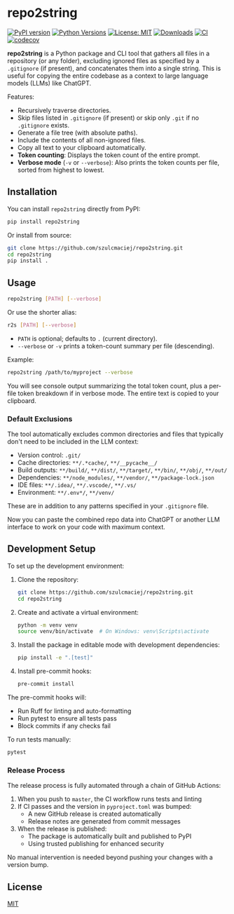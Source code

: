 # repo2string

[![PyPI version](https://badge.fury.io/py/repo2string.svg)](https://badge.fury.io/py/repo2string)
[![Python Versions](https://img.shields.io/pypi/pyversions/repo2string)](https://pypi.org/project/repo2string/)
[![License: MIT](https://img.shields.io/badge/License-MIT-yellow.svg)](https://opensource.org/licenses/MIT)
[![Downloads](https://static.pepy.tech/badge/repo2string)](https://pepy.tech/project/repo2string)
[![CI](https://github.com/szulcmaciej/repo2string/actions/workflows/ci.yml/badge.svg)](https://github.com/szulcmaciej/repo2string/actions/workflows/ci.yml)
[![codecov](https://codecov.io/gh/szulcmaciej/repo2string/branch/master/graph/badge.svg)](https://codecov.io/gh/szulcmaciej/repo2string)

**repo2string** is a Python package and CLI tool that gathers all files in a repository 
(or any folder), excluding ignored files as specified by a `.gitignore` (if present), 
and concatenates them into a single string. This is useful for copying the entire 
codebase as a context to large language models (LLMs) like ChatGPT.

Features:

- Recursively traverse directories.
- Skip files listed in `.gitignore` (if present) or skip only `.git` if no `.gitignore` exists.
- Generate a file tree (with absolute paths).
- Include the contents of all non-ignored files.
- Copy all text to your clipboard automatically.
- **Token counting**: Displays the token count of the entire prompt. 
- **Verbose mode** (`-v` or `--verbose`): Also prints the token counts per file, 
  sorted from highest to lowest.

## Installation

You can install `repo2string` directly from PyPI:

```bash
pip install repo2string
```

Or install from source:

```bash
git clone https://github.com/szulcmaciej/repo2string.git
cd repo2string
pip install .
```



## Usage

```bash
repo2string [PATH] [--verbose]
```
Or use the shorter alias:
```bash
r2s [PATH] [--verbose]
```

- `PATH` is optional; defaults to `.` (current directory).
- `--verbose` or `-v` prints a token-count summary per file (descending).

Example:

```bash
repo2string /path/to/myproject --verbose
```

You will see console output summarizing the total token count, plus a per-file token breakdown if in verbose mode. The entire text is copied to your clipboard.

### Default Exclusions

The tool automatically excludes common directories and files that typically don't need to be included in the LLM context:

- Version control: `.git/`
- Cache directories: `**/.*cache/`, `**/__pycache__/`
- Build outputs: `**/build/`, `**/dist/`, `**/target/`, `**/bin/`, `**/obj/`, `**/out/`
- Dependencies: `**/node_modules/`, `**/vendor/`, `**/package-lock.json`
- IDE files: `**/.idea/`, `**/.vscode/`, `**/.vs/`
- Environment: `**/.env*/`, `**/venv/`

These are in addition to any patterns specified in your `.gitignore` file.

Now you can paste the combined repo data into ChatGPT or another LLM interface to work on your code with maximum context.

## Development Setup

To set up the development environment:

1. Clone the repository:
   ```bash
   git clone https://github.com/szulcmaciej/repo2string.git
   cd repo2string
   ```

2. Create and activate a virtual environment:
   ```bash
   python -m venv venv
   source venv/bin/activate  # On Windows: venv\Scripts\activate
   ```

3. Install the package in editable mode with development dependencies:
   ```bash
   pip install -e ".[test]"
   ```

4. Install pre-commit hooks:
   ```bash
   pre-commit install
   ```

The pre-commit hooks will:
- Run Ruff for linting and auto-formatting
- Run pytest to ensure all tests pass
- Block commits if any checks fail

To run tests manually:
```bash
pytest
```

### Release Process

The release process is fully automated through a chain of GitHub Actions:

1. When you push to `master`, the CI workflow runs tests and linting
2. If CI passes and the version in `pyproject.toml` was bumped:
   - A new GitHub release is created automatically
   - Release notes are generated from commit messages
3. When the release is published:
   - The package is automatically built and published to PyPI
   - Using trusted publishing for enhanced security

No manual intervention is needed beyond pushing your changes with a version bump.

## License

[MIT](https://opensource.org/licenses/MIT)